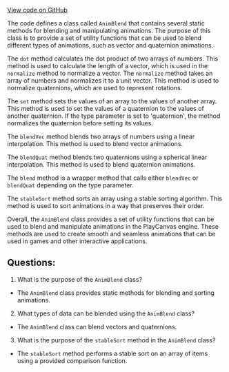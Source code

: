 [View code on GitHub](https://github.com/playcanvas/engine/src/framework/anim/evaluator/anim-blend.js)

The code defines a class called `AnimBlend` that contains several static methods for blending and manipulating animations. The purpose of this class is to provide a set of utility functions that can be used to blend different types of animations, such as vector and quaternion animations.

The `dot` method calculates the dot product of two arrays of numbers. This method is used to calculate the length of a vector, which is used in the `normalize` method to normalize a vector. The `normalize` method takes an array of numbers and normalizes it to a unit vector. This method is used to normalize quaternions, which are used to represent rotations.

The `set` method sets the values of an array to the values of another array. This method is used to set the values of a quaternion to the values of another quaternion. If the type parameter is set to 'quaternion', the method normalizes the quaternion before setting its values.

The `blendVec` method blends two arrays of numbers using a linear interpolation. This method is used to blend vector animations.

The `blendQuat` method blends two quaternions using a spherical linear interpolation. This method is used to blend quaternion animations.

The `blend` method is a wrapper method that calls either `blendVec` or `blendQuat` depending on the type parameter.

The `stableSort` method sorts an array using a stable sorting algorithm. This method is used to sort animations in a way that preserves their order.

Overall, the `AnimBlend` class provides a set of utility functions that can be used to blend and manipulate animations in the PlayCanvas engine. These methods are used to create smooth and seamless animations that can be used in games and other interactive applications.
## Questions: 
 1. What is the purpose of the `AnimBlend` class?
- The `AnimBlend` class provides static methods for blending and sorting animations.

2. What types of data can be blended using the `AnimBlend` class?
- The `AnimBlend` class can blend vectors and quaternions.

3. What is the purpose of the `stableSort` method in the `AnimBlend` class?
- The `stableSort` method performs a stable sort on an array of items using a provided comparison function.